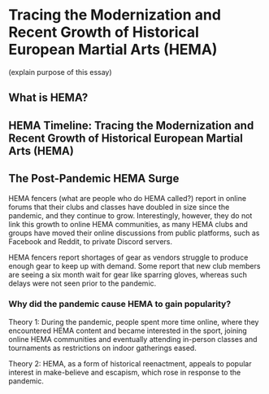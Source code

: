 # Tracing the Modernization and Recent Growth of Historical European Martial Arts (HEMA)

(explain purpose of this essay)

## What is HEMA?



## HEMA Timeline: Tracing the Modernization and Recent Growth of Historical European Martial Arts (HEMA)



## The Post-Pandemic HEMA Surge

HEMA fencers (what are people who do HEMA called?) report in online forums that their clubs and classes have doubled in size since the pandemic, and they continue to grow. Interestingly, however, they do not link this growth to online HEMA communities, as many HEMA clubs and groups have moved their online discussions from public platforms, such as Facebook and Reddit, to private Discord servers.

HEMA fencers report shortages of gear as vendors struggle to produce enough gear to keep up with demand. Some report that new club members are seeing a six month wait for gear like sparring gloves, whereas such delays were not seen prior to the pandemic.

### Why did the pandemic cause HEMA to gain popularity?

Theory 1: During the pandemic, people spent more time online, where they encountered HEMA content and became interested in the sport, joining online HEMA communities and eventually attending in-person classes and tournaments as restrictions on indoor gatherings eased.

Theory 2: HEMA, as a form of historical reenactment, appeals to popular interest in make-believe and escapism, which rose in response to the pandemic.

